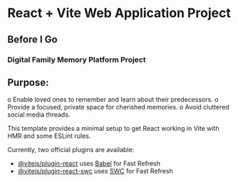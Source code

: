 # React + Vite Web Application Project

## Before I Go
### Digital Family Memory Platform Project

## Purpose:
o    Enable loved ones to remember and learn about their predecessors.
o    Provide a focused, private space for cherished memories.
o    Avoid cluttered social media threads.






This template provides a minimal setup to get React working in Vite with HMR and some ESLint rules.

Currently, two official plugins are available:

- [@vitejs/plugin-react](https://github.com/vitejs/vite-plugin-react/blob/main/packages/plugin-react/README.md) uses [Babel](https://babeljs.io/) for Fast Refresh
- [@vitejs/plugin-react-swc](https://github.com/vitejs/vite-plugin-react-swc) uses [SWC](https://swc.rs/) for Fast Refresh
